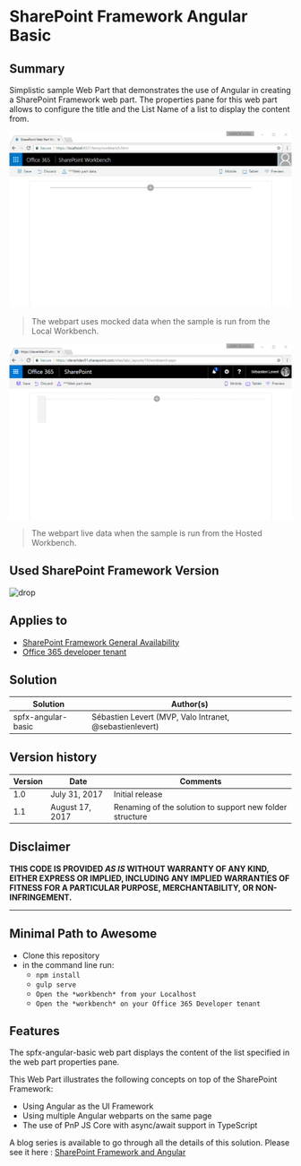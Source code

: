 # SharePoint Framework Angular Basic

## Summary
Simplistic sample Web Part that demonstrates the use of Angular in creating a SharePoint Framework web part. The properties pane for this web part allows to configure the title and the List Name of a list to display the content from.

![Screeshot of the Angular Basic web part in the Local Workbench](./assets/spfx-angular-basic-local-workbench.gif)

> The webpart uses mocked data when the sample is run from the Local Workbench.

![Screeshot of the Angular Basic web part in the Hosted Workbench](./assets/spfx-angular-basic-hosted-workbench.gif)

> The webpart live data when the sample is run from the Hosted Workbench.

## Used SharePoint Framework Version 
![drop](https://img.shields.io/badge/drop-ga-green.svg)

## Applies to

* [SharePoint Framework General Availability](http://dev.office.com/sharepoint/docs/spfx/sharepoint-framework-overview)
* [Office 365 developer tenant](http://dev.office.com/sharepoint/docs/spfx/set-up-your-developer-tenant)

## Solution

Solution|Author(s)
--------|---------
spfx-angular-basic|Sébastien Levert (MVP, Valo Intranet, @sebastienlevert)


## Version history

Version|Date|Comments
-------|----|--------
1.0|July 31, 2017|Initial release
1.1|August 17, 2017|Renaming of the solution to support new folder structure


## Disclaimer
**THIS CODE IS PROVIDED *AS IS* WITHOUT WARRANTY OF ANY KIND, EITHER EXPRESS OR IMPLIED, INCLUDING ANY IMPLIED WARRANTIES OF FITNESS FOR A PARTICULAR PURPOSE, MERCHANTABILITY, OR NON-INFRINGEMENT.**

---

## Minimal Path to Awesome

- Clone this repository
- in the command line run:
  - `npm install`
  - `gulp serve`
  - `Open the *workbench* from your Localhost`
  - `Open the *workbench* on your Office 365 Developer tenant`

## Features
The spfx-angular-basic web part displays the content of the list specified in the web part properties pane.

This Web Part illustrates the following concepts on top of the SharePoint Framework:

* Using Angular as the UI Framework
* Using multiple Angular webparts on the same page
* The use of PnP JS Core with async/await support in TypeScript

A blog series is available to go through all the details of this solution. Please see it here : [SharePoint Framework and Angular](http://www.sebastienlevert.com/2017/07/31/sharepoint-framework-and-angular-introducing-the-spfx-angular-boilerplate)